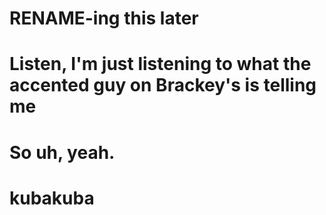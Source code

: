 # RENAME-ing this later
# Listen, I'm just listening to what the accented guy on Brackey's is telling me
# So uh, yeah.
# kubakuba
